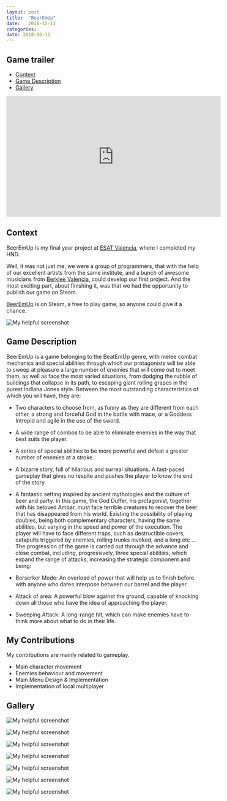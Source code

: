 ```yaml
---
layout: post
title:  "BeerEmUp"
date:   2018-12-11
categories: 
date: 2018-06-11 
---
```

## Game trailer
* [Context](#context)
* [Game Description](#game-description)
* [Gallery](#gallery)


<iframe width="560" height="315" src="https://www.youtube.com/embed/Px1C7v5Kizg" frameborder="0" allow="accelerometer; autoplay; encrypted-media; gyroscope; picture-in-picture" allowfullscreen></iframe>



## Context

BeerEmUp is my final year project at [ESAT Valencia]((https://www.esat.es/)), where I completed my HND.

Well, it was not just me, we were a group of programmers, that with the help of our excellent artists from the same institute,
and a bunch of awesome musicians from [Berklee Valencia](https://valencia.berklee.edu/),  could develop our first project.
And the most exciting part, about finishing it, was that we had the opportunity to publish our game on Steam.


[BeerEmUp](https://store.steampowered.com/app/945880/Beerem_Up/) is on Steam, a free to play game, so anyone could give it a chance.


![My helpful screenshot](/assets/BeerEmUp/Screenshot_1.png)


## Game Description
BeerEmUp is a game belonging to the BeatEmUp genre, with melee combat mechanics
and special abilities through which our protagonists will be able to sweep at pleasure a large
number of enemies that will come out to meet them, as well as face the most varied
situations, from dodging the rubble of buildings that collapse in its path, to escaping giant
rolling grapes in the purest Indiana Jones style.
Between the most outstanding characteristics of which you will have, they are:
* Two characters to choose from, as funny as they are different from each other, a
strong and forceful God in the battle with mace, or a Goddess Intrepid and agile in
the use of the sword.
* A wide range of combos to be able to eliminate enemies in the way that best suits the
player.
* A series of special abilities to be more powerful and defeat a greater number of
enemies at a stroke.
* A bizarre story, full of hilarious and surreal situations.
A fast-paced gameplay that gives no respite and pushes the player to know the end
of the story.
* A fantastic setting inspired by ancient mythologies and the culture of beer and party.
In this game, the God Duffer, his protagonist, together with his beloved Ambar, must face
terrible creatures to recover the beer that has disappeared from his world.
Existing the possibility of playing doubles, being both complementary characters,
having the same abilities, but varying in the speed and power of the execution.
The player will have to face different traps, such as destructible covers, catapults triggered
by enemies, rolling trunks invoked, and a long etc ...
The progression of the game is carried out through the advance and close combat,
including, progressively, three special abilities, which expand the range of attacks,
increasing the strategic component and being:

* Berserker Mode: An overload of power that will help us to finish before with anyone
who dares interpose between our barrel and the player.
* Attack of area: A powerful blow against the ground, capable of knocking down all
those who have the idea of ​​approaching the player.
* Sweeping Attack: A long-range hit, which can make enemies have to think more
about what to do in their life.


## My Contributions

My contributions are mainly related to gameplay.

* Main character movement 
* Enemies behaviour and movement
* Main Menu Design & Implementation
* Implementation of local multiplayer


## Gallery


![My helpful screenshot](/assets/BeerEmUp/unknown.png)


![My helpful screenshot](/assets/BeerEmUp/unknown5.png)


![My helpful screenshot](/assets/BeerEmUp/unknown6.png)


![My helpful screenshot](/assets/BeerEmUp/unknown8.png)


![My helpful screenshot](/assets/BeerEmUp/unknown11.png)


![My helpful screenshot](/assets/BeerEmUp/unknown18.png)


![My helpful screenshot](/assets/BeerEmUp/unknown21.png)






